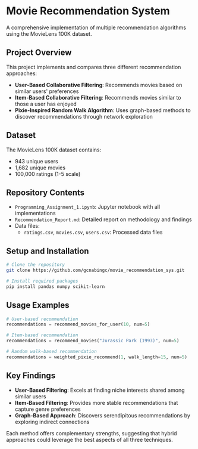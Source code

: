 # Movie Recommendation System

A comprehensive implementation of multiple recommendation algorithms using the MovieLens 100K dataset.

## Project Overview

This project implements and compares three different recommendation approaches:
- **User-Based Collaborative Filtering**: Recommends movies based on similar users' preferences
- **Item-Based Collaborative Filtering**: Recommends movies similar to those a user has enjoyed
- **Pixie-Inspired Random Walk Algorithm**: Uses graph-based methods to discover recommendations through network exploration

## Dataset

The MovieLens 100K dataset contains:
- 943 unique users
- 1,682 unique movies
- 100,000 ratings (1-5 scale)

## Repository Contents

- `Programming_Assignment_1.ipynb`: Jupyter notebook with all implementations
- `Recommendation_Report.md`: Detailed report on methodology and findings
- Data files:
  - `ratings.csv`, `movies.csv`, `users.csv`: Processed data files

## Setup and Installation

```bash
# Clone the repository
git clone https://github.com/gcnabingc/movie_recommendation_sys.git

# Install required packages
pip install pandas numpy scikit-learn
```

## Usage Examples

```python
# User-based recommendation
recommendations = recommend_movies_for_user(10, num=5)

# Item-based recommendation
recommendations = recommend_movies("Jurassic Park (1993)", num=5)

# Random walk-based recommendation
recommendations = weighted_pixie_recommend(1, walk_length=15, num=5)
```

## Key Findings

- **User-Based Filtering**: Excels at finding niche interests shared among similar users
- **Item-Based Filtering**: Provides more stable recommendations that capture genre preferences
- **Graph-Based Approach**: Discovers serendipitous recommendations by exploring indirect connections

Each method offers complementary strengths, suggesting that hybrid approaches could leverage the best aspects of all three techniques.
